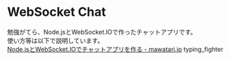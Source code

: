 # WebSocket Chat
勉強がてら、Node.jsとWebSocket.IOで作ったチャットアプリです。  
使い方等は以下で説明しています。  
[Node.jsとWebSocket.IOでチャットアプリを作る - mawatari.jp](http://mawatari.jp/archives/make-a-chat-application-in-node-js-and-websocket-io)
typing_fighter
